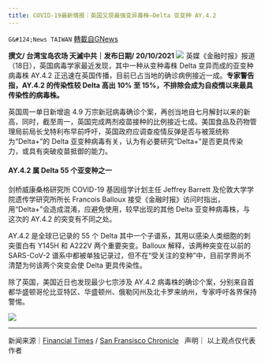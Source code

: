 ```yaml
---
title: COVID-19最新情报｜英国又现最强变异毒株—Delta 亚变种 AY.4.2
---
```

`G&#124;News TAIWAN` [轉載自GNews](https://gnews.org/zh-hans/1605393/)

**撰文/ 台湾宝岛农场 天滅中共｜发布日期/ 20/10/2021**
![](https://assets.gnews.org/wp-content/uploads/2021/10/2222_0.jpg)
英媒《金融时报》报道（18日），英国病毒学家最近发现，其中一种从变种毒株 Delta 变异而成的亚变种病毒株 AY.4.2 正迅速在英国传播，目前已占当地的确诊病例接近一成。**专家警告指，AY.4.2 的传染性较 Delta 高出 10% 至 15%，不排除会成为自疫情以来最具传染性的病毒株。**

英国周一单日新增逾 4.9 万宗新冠病毒确诊个案，再创当地自七月解封以来的新高，同时，截至周一，英国完成两剂疫苗接种的比例接近七成。美国食品及药物管理局前局长戈特利布早前呼吁，英国政府应调查疫情反弹是否与被笼统称为“Delta+”的 Delta 亚变种病毒有关，认为有必要研究“Delta+”是否更具传染力，或具有突破疫苗抵御的能力。

#### **AY.4.2 属 Delta 55 个亚变种之一**

剑桥威康桑格研究所 COVID-19 基因组学计划主任 Jeffrey Barrett 及伦敦大学学院遗传学研究所所长 Francois Balloux 接受《金融时报》访问时指出，用“Delta+”会造成混淆，应避免使用，较早出现的其他 Delta 亚变种病毒株，与这次的 AY.4.2 的突变有不同之处。

AY.4.2 是全球已记录的 55 个 Delta 其中一个子谱系，其用以感染人类细胞的刺突蛋白有 Y145H 和 A222V 两个重要突变。Balloux 解释，该两种突变在以前的 SARS-CoV-2 谱系中都被单独记录过，但不在“受关注的变种”中，目前学界尚不清楚为何该两个突变会使 Delta 更具传染性。

除了英国，美国近日也发现最少七宗涉及 AY.4.2 病毒株的确诊个案，分别来自首都华盛顿哥伦比亚特区、华盛顿州、俄勒冈州及北卡罗来纳州，专家呼吁各界保持警惕。

![](https://assets.gnews.org/wp-content/uploads/2021/10/4-53.jpg)

* * *

新闻来源｜[Financial Times](https://www.ft.com/content/f1ec9d5d-9e02-4cc4-95e7-1dcbb1844d43) / [San Fransisco Chronicle](https://www.sfchronicle.com/health/article/What-we-know-about-AY-4-2-a-delta-subvariant-16544024.php)  
声明｜ 以上观点仅代表作者
